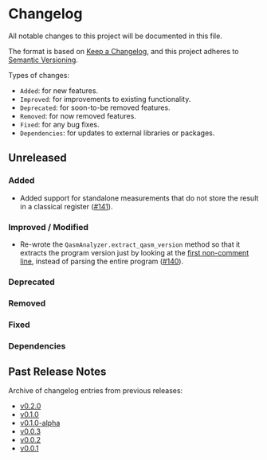 # Changelog

All notable changes to this project will be documented in this file.

The format is based on [Keep a Changelog](https://keepachangelog.com/en/1.1.0/), and this project adheres to [Semantic Versioning](https://semver.org/spec/v2.0.0.html).

Types of changes:
- `Added`: for new features.
- `Improved`: for improvements to existing functionality.
- `Deprecated`: for soon-to-be removed features.
- `Removed`: for now removed features.
- `Fixed`: for any bug fixes.
- `Dependencies`: for updates to external libraries or packages.

## Unreleased

### Added
- Added support for standalone measurements that do not store the result in a classical register ([#141](https://github.com/qBraid/pyqasm/pull/141)).

### Improved / Modified
- Re-wrote the `QasmAnalyzer.extract_qasm_version` method so that it extracts the program version just by looking at the [first non-comment line](https://github.com/openqasm/openqasm/blob/bb923eb9a84fdffe1ba6fc3c20d0b47a131523d9/source/language/comments.rst#version-string), instead of parsing the entire program ([#140](https://github.com/qBraid/pyqasm/pull/140)).

### Deprecated

### Removed

### Fixed

### Dependencies

## Past Release Notes

Archive of changelog entries from previous releases:

- [v0.2.0](https://github.com/qBraid/pyqasm/releases/tag/v0.2.0)
- [v0.1.0](https://github.com/qBraid/pyqasm/releases/tag/v0.1.0)
- [v0.1.0-alpha](https://github.com/qBraid/pyqasm/releases/tag/v0.1.0-alpha)
- [v0.0.3](https://github.com/qBraid/pyqasm/releases/tag/v0.0.3)
- [v0.0.2](https://github.com/qBraid/pyqasm/releases/tag/v0.0.2)
- [v0.0.1](https://github.com/qBraid/pyqasm/releases/tag/v0.0.1)
